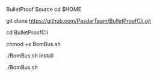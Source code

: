 BulletProof Source
cd $HOME

git clone https://github.com/PasdarTeam/BulletProofCli.git

cd BulletProofCli

chmod +x BomBus.sh

./BomBus.sh install

./BomBus.sh
